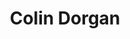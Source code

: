 ---
title: Colin Dorgan
category: team
published: true
position: Collaborator
image: colin-dorgan.jpg
---